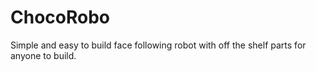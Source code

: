 # ChocoRobo
Simple and easy to build face following robot with off the shelf parts for anyone to build.
